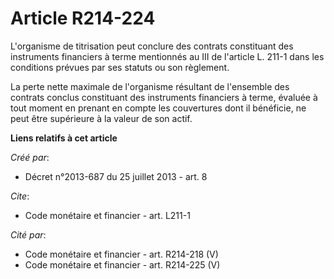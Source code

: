 # Article R214-224

L'organisme de titrisation peut conclure des contrats constituant des instruments financiers à terme mentionnés au III de
l'article L. 211-1 dans les conditions prévues par ses statuts ou son règlement. 

La perte nette maximale de l'organisme résultant de l'ensemble des contrats conclus constituant des instruments financiers à
terme, évaluée à tout moment en prenant en compte les couvertures dont il bénéficie, ne peut être supérieure à la valeur de
son actif.

**Liens relatifs à cet article**

_Créé par_:

  - Décret n°2013-687 du 25 juillet 2013 - art. 8

_Cite_:

  - Code monétaire et financier - art. L211-1

_Cité par_:

  - Code monétaire et financier - art. R214-218 (V)
  - Code monétaire et financier - art. R214-225 (V)
